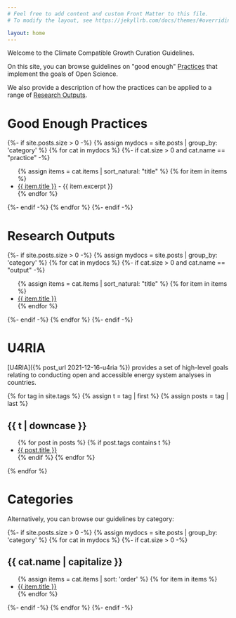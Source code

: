 ```yaml
---
# Feel free to add content and custom Front Matter to this file.
# To modify the layout, see https://jekyllrb.com/docs/themes/#overriding-theme-defaults

layout: home
---
```


Welcome to the Climate Compatible Growth Curation Guidelines.

On this site, you can browse guidelines on "good enough" [Practices](#good-enough-practices) that
implement the goals of Open Science.

We also provide a description of how the practices can be applied to a range of [Research Outputs](#research-outputs).

# Good Enough Practices

{%- if site.posts.size > 0 -%}
{% assign mydocs = site.posts | group_by: 'category' %}
{% for cat in mydocs %}
  {%- if cat.size > 0 and cat.name == "practice" -%}
  <ul>
    {% assign items = cat.items | sort_natural: "title" %}
    {% for item in items %}
      <li><a href="{{ item.url | relative_url }}">{{ item.title }}</a> - {{ item.excerpt }}</li>
    {% endfor %}
  </ul>
  {%- endif -%}
{% endfor %}
{%- endif -%}

# Research Outputs

{%- if site.posts.size > 0 -%}
{% assign mydocs = site.posts | group_by: 'category' %}
{% for cat in mydocs %}
  {%- if cat.size > 0 and cat.name == "output" -%}
  <ul>
    {% assign items = cat.items | sort_natural: "title" %}
    {% for item in items %}
      <li><a href="{{ item.url | relative_url }}">{{ item.title }}</a></li>
    {% endfor %}
  </ul>
  {%- endif -%}
{% endfor %}
{%- endif -%}

# U4RIA

[U4RIA]({% post_url 2021-12-16-u4ria %})
provides a set of high-level goals relating to conducting
open and accessible energy system analyses in countries.

{% for tag in site.tags %}
  {% assign t = tag | first %}
  {% assign posts = tag | last %}

<h2>{{ t | downcase }}</h2>
<ul>
{% for post in posts %}
  {% if post.tags contains t %}
  <li>
    <a href="{{ post.url | relative_url }}">{{ post.title }}</a>
  </li>
  {% endif %}
{% endfor %}
</ul>
{% endfor %}

# Categories

Alternatively, you can browse our guidelines by category:

{%- if site.posts.size > 0 -%}
{% assign mydocs = site.posts | group_by: 'category' %}
{% for cat in mydocs %}
  {%- if cat.size > 0 -%}
  <h2>{{ cat.name | capitalize }}</h2>
  <ul>
    {% assign items = cat.items | sort: 'order' %}
    {% for item in items %}
      <li><a href="{{ item.url | relative_url }}">{{ item.title }}</a></li>
    {% endfor %}
  </ul>
  {%- endif -%}
{% endfor %}
{%- endif -%}
